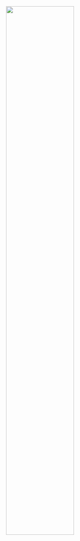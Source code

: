 <div align="center">
  <img src="https://media2.giphy.com/media/v1.Y2lkPTc5MGI3NjExa2ZoOTN1c3Jsb3F1Y3N2ZzYzZTh1YWk1ZWtxa3pmdXNkcmM0a2EzcyZlcD12MV9pbnRlcm5hbF9naWZfYnlfaWQmY3Q9Zw/0jaOjzamKrOab3GlL1/giphy.gif" width="60%"/>
</div>

